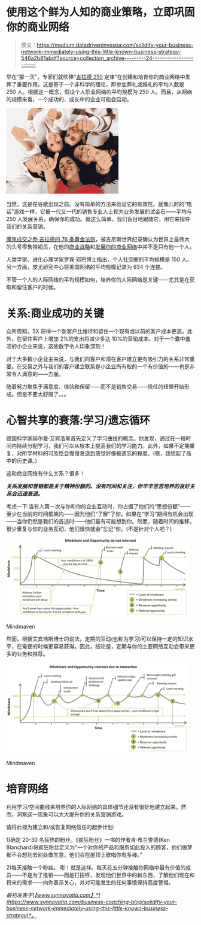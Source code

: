 # 使用这个鲜为人知的商业策略，立即巩固你的商业网络

> 原文：<https://medium.datadriveninvestor.com/solidify-your-business-network-immediately-using-this-little-known-business-strategy-546a2b81abdf?source=collection_archive---------24----------------------->

早在“那一天”，专家们就吹捧“[吉拉德 250](https://www.synnovatia.com/business-coaching-blog/play-nice-with-your-small-business-network-to-net-new-clients) 定律”在创建和培育你的商业网络中发挥了重要作用。这是基于一个非科学的理论，即参加葬礼或婚礼的平均人数是 250 人。根据这一概念，假设个人职业网络的平均规模为 250 人。而且，从网络的规模来看，一个成功的、成长中的企业可能会启动。

![](img/3db997aa4d97c28ba6a28d54d0e96ce8.png)

当然，这是在谷歌出现之前。没有简单的方法来验证它的有效性。就像儿时的“电话”游戏一样，它被一代又一代的销售专业人士视为业务发展的试金石——平均与 250 人发展关系，确保你的成功。就这么简单。我们盲目地跟随它，用它来指导我们的关系营销。

[魔鬼成交之乔·吉拉德的 76 条黄金法则](https://www.joegirard.com/biography/)，被吉尼斯世界纪录确认为世界上最伟大的头号零售推销员，在他的[商业战略](https://www.synnovatia.com/businesscoachingblog)和[发展你的商业网络](https://www.synnovatia.com/business-coaching-blog/bid/129917/4-Must-Do-s-for-Entrepreneurs-to-Achieve-a-Networking-ROI)中并不是只有他一个人。

人类学家、进化心理学家罗宾·邓巴博士指出，个人社交圈的平均规模是 150 人。另一方面，皮尤研究中心将美国网络的平均规模记录为 634 个连接。

不管一个人的人际网络的平均规模如何，培养你的人际网络是关键——尤其是在获取和留住客户的时候。

# 关系:商业成功的关键

众所周知，5X 获得一个新客户比维持和留住一个现有或以前的客户成本更高。此外，在留住客户上增加 2%的支出将减少多达 10%的营销成本。对于一个囊中羞涩的小企业来说，这些数字令人印象深刻！

对于大多数小企业主来说，与我们的客户和潜在客户建立更有吸引力的关系非常重要。在交易之外与我们的客户建立联系是小企业所有权的一个有价值的——也是非常令人满意的——方面。

随着努力聚焦于满意度、体验和保留——而不是销售交易——信任的纽带开始形成。但是不要太舒服了。。。

# 心智共享的衰落:学习/遗忘循环

德国科学家赫尔曼·艾宾浩斯首先定义了学习曲线的概念。他发现，通过在一段时间内持续分配学习，我们可以从根本上提高我们的学习能力。此外，如果不定期重复，对所学材料的可及性会慢慢衰退到感觉好像被遗忘的程度。(嗯，我想起了高中的历史课。)

这和商业网络有什么关系？很多！

***关系发展和营销都是关于精神份额的。没有时间和关注，你辛辛苦苦培养的良好关系会迅速衰退。***

考虑一下:当有人第一次与你和你的企业互动时，你占据了他们的“思想份额”——至少在当前的时间框架内——因为他们“了解”了你。如果在“学习”期间有机会出现——当你仍然是我们的首选时——他们最有可能想到你。然而，随着时间的推移，很少重复与你的业务互动，他们很快就会“忘记”你。(不是针对个人吧？)

![](img/5a8b7ade48d81386ae2607ad946c49a7.png)

Mindmaven

然而，根据艾宾浩斯博士的说法，定期的互动(也称为学习)可以保持一定的知识水平，在需要的时候更容易获得。因此，结论是，定期与你的主要网络互动会带来更多的业务和推荐。

![](img/a594f15f2d29e43d4c7fb0d0b66763b8.png)

Mindmaven

# 培育网络

利用学习/空间曲线来培养你的人际网络的具体细节还没有很好地建立起来。然而，洞察这一现象可以大大提升你的关系营销游戏。

请将此视为建立和/或恢复网络信任的起步计划:

1)确定 20-30 名狂热的粉丝。《疯狂粉丝》一书的作者肯·布兰查德(Ken Blanchard)将疯狂粉丝定义为“一个对你的产品和服务如此投入的顾客，他们做梦都不会想到去别处做生意，他们会在屋顶上歌唱你有多棒。”

2)每天接触一个粉丝。
嘭！就是这样。每天花五分钟接触你网络中最有价值的成员——不是为了推销——而是打招呼，发现他们世界中的新东西，了解他们现在和将来的需求——向你表示关心，并对可能发生的任何事情保持高度警惕。

*最初发表于*[*【www.synnovatia.com】*](https://www.synnovatia.com/business-coaching-blog/solidify-your-business-network-immediately-using-this-little-known-business-strategy)*。*